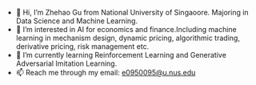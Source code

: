 - 👋 Hi, I’m Zhehao Gu from National University of Singaoore. Majoring in Data Science and Machine Learning.
- 👀 I’m interested in AI for economics and finance.Including machine learning in mechanism design, dynamic pricing, algorithmic trading, derivative pricing, risk management etc. 
- 🌱 I’m currently learning Reinforcement Learning and Generative Adversarial Imitation Learning.
- 📫 Reach me through my email: e0950095@u.nus.edu

<!---
gzh111/gzh111 is a ✨ special ✨ repository because its `README.md` (this file) appears on your GitHub profile.
You can click the Preview link to take a look at your changes.
--->
